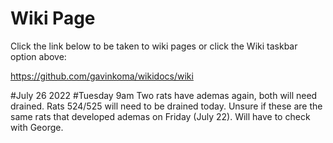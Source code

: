 # Wiki Page

Click the link below to be taken to wiki pages or click the Wiki taskbar option above:

https://github.com/gavinkoma/wikidocs/wiki


#July 26 2022
#Tuesday 9am
Two rats have ademas again, both will need drained. Rats 524/525 will need to be drained today. Unsure if these are the same rats that developed ademas on Friday (July 22). Will have to check with George.

